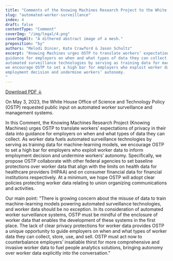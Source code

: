```yaml
---
title: "Comments of the Knowing Machines Research Project to the White House Office of Science and Technology Policy on Automated Worker Surveillance and Management"
slug: "automated-worker-surveillance"
index: 4
draft: false
contentType: "Comment"
coverImg: "/img/legal/4.png"
coverImgAlt: "A dithered abstract image of a mesh."
preposition: "by"
authors: "Melodi Dincer, Kate Crawford & Jason Schultz"
excerpt: "Knowing Machines urges OSTP to translate workers’ expectations of privacy in their data into
guidance for employers on when and what types of data they can collect. As worker data fuels
automated surveillance technologies by serving as training data for machine-learning models,
we encourage OSTP to set a high bar for employers who exploit worker data to inform
employment decision and undermine workers’ autonomy.
"
---
```


[Download PDF ↓](/docs/legal_knowing_machines/Knowing_Machines_Research_Project_OSTP_Worker_Surveillance_Comment.pdf)

		
On May 3, 2023, the White House Office of Science and Technology Policy (OSTP) requested public input on automated worker surveillance and management systems.

In this Comment, the Knowing Machines Research Project (Knowing Machines) urges OSTP to translate workers’ expectations of privacy in their data into guidance for employers on when and what types of data they can collect. As worker data fuels automated surveillance technologies by serving as training data for machine-learning models, we encourage OSTP to set a high bar for employers who exploit worker data to inform employment decision and undermine workers’ autonomy. Specifically, we propose OSTP collaborate with other federal agencies to set baseline protections over worker data that align with the limits on health data for healthcare providers (HIPAA) and on consumer financial data for financial institutions respectively. At a minimum, we hope OSTP will adopt clear policies protecting worker data relating to union organizing communications and activities.

Our main point: "There is growing concern about the misuse of data to train machine-learning models powering automated surveillance technologies, and worker data should be no exception. In its consideration of automated worker surveillance systems, OSTP must be mindful of the enclosure of worker data that enables the development of these systems in the first place. The lack of clear privacy protections for worker data provides OSTP a unique opportunity to guide employers on when and what types of worker data they can collect, store, use, and sell. OSTP must act now to counterbalance employers’ insatiable thirst for more comprehensive and invasive worker data to fuel people analytics solutions, bringing autonomy over worker data explicitly into the conversation." 